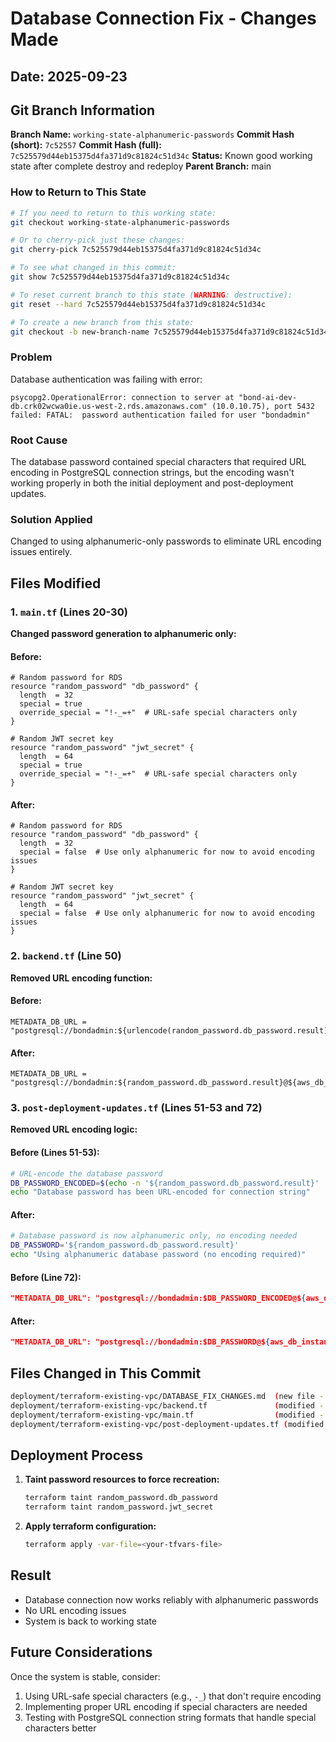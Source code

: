 # Database Connection Fix - Changes Made

## Date: 2025-09-23

## Git Branch Information
**Branch Name:** `working-state-alphanumeric-passwords`
**Commit Hash (short):** `7c52557`
**Commit Hash (full):** `7c525579d44eb15375d4fa371d9c81824c51d34c`
**Status:** Known good working state after complete destroy and redeploy
**Parent Branch:** main

### How to Return to This State
```bash
# If you need to return to this working state:
git checkout working-state-alphanumeric-passwords

# Or to cherry-pick just these changes:
git cherry-pick 7c525579d44eb15375d4fa371d9c81824c51d34c

# To see what changed in this commit:
git show 7c525579d44eb15375d4fa371d9c81824c51d34c

# To reset current branch to this state (WARNING: destructive):
git reset --hard 7c525579d44eb15375d4fa371d9c81824c51d34c

# To create a new branch from this state:
git checkout -b new-branch-name 7c525579d44eb15375d4fa371d9c81824c51d34c
```

### Problem
Database authentication was failing with error:
```
psycopg2.OperationalError: connection to server at "bond-ai-dev-db.crk02wcwa0ie.us-west-2.rds.amazonaws.com" (10.0.10.75), port 5432 failed: FATAL:  password authentication failed for user "bondadmin"
```

### Root Cause
The database password contained special characters that required URL encoding in PostgreSQL connection strings, but the encoding wasn't working properly in both the initial deployment and post-deployment updates.

### Solution Applied
Changed to using alphanumeric-only passwords to eliminate URL encoding issues entirely.

## Files Modified

### 1. `main.tf` (Lines 20-30)
**Changed password generation to alphanumeric only:**

#### Before:
```hcl
# Random password for RDS
resource "random_password" "db_password" {
  length  = 32
  special = true
  override_special = "!-_=+"  # URL-safe special characters only
}

# Random JWT secret key
resource "random_password" "jwt_secret" {
  length  = 64
  special = true
  override_special = "!-_=+"  # URL-safe special characters only
}
```

#### After:
```hcl
# Random password for RDS
resource "random_password" "db_password" {
  length  = 32
  special = false  # Use only alphanumeric for now to avoid encoding issues
}

# Random JWT secret key
resource "random_password" "jwt_secret" {
  length  = 64
  special = false  # Use only alphanumeric for now to avoid encoding issues
}
```

### 2. `backend.tf` (Line 50)
**Removed URL encoding function:**

#### Before:
```hcl
METADATA_DB_URL = "postgresql://bondadmin:${urlencode(random_password.db_password.result)}@${aws_db_instance.main.address}:5432/bondai"
```

#### After:
```hcl
METADATA_DB_URL = "postgresql://bondadmin:${random_password.db_password.result}@${aws_db_instance.main.address}:5432/bondai"
```

### 3. `post-deployment-updates.tf` (Lines 51-53 and 72)
**Removed URL encoding logic:**

#### Before (Lines 51-53):
```bash
# URL-encode the database password
DB_PASSWORD_ENCODED=$(echo -n '${random_password.db_password.result}' | jq -sRr @uri)
echo "Database password has been URL-encoded for connection string"
```

#### After:
```bash
# Database password is now alphanumeric only, no encoding needed
DB_PASSWORD='${random_password.db_password.result}'
echo "Using alphanumeric database password (no encoding required)"
```

#### Before (Line 72):
```json
"METADATA_DB_URL": "postgresql://bondadmin:$DB_PASSWORD_ENCODED@${aws_db_instance.main.address}:5432/bondai",
```

#### After:
```json
"METADATA_DB_URL": "postgresql://bondadmin:$DB_PASSWORD@${aws_db_instance.main.address}:5432/bondai",
```

## Files Changed in This Commit
```bash
deployment/terraform-existing-vpc/DATABASE_FIX_CHANGES.md  (new file - this documentation)
deployment/terraform-existing-vpc/backend.tf               (modified - removed urlencode)
deployment/terraform-existing-vpc/main.tf                  (modified - alphanumeric passwords)
deployment/terraform-existing-vpc/post-deployment-updates.tf (modified - removed URL encoding)
```

## Deployment Process

1. **Taint password resources to force recreation:**
   ```bash
   terraform taint random_password.db_password
   terraform taint random_password.jwt_secret
   ```

2. **Apply terraform configuration:**
   ```bash
   terraform apply -var-file=<your-tfvars-file>
   ```

## Result
- Database connection now works reliably with alphanumeric passwords
- No URL encoding issues
- System is back to working state

## Future Considerations
Once the system is stable, consider:
1. Using URL-safe special characters (e.g., `-_`) that don't require encoding
2. Implementing proper URL encoding if special characters are needed
3. Testing with PostgreSQL connection string formats that handle special characters better